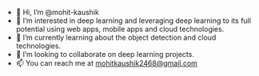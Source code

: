 - 👋 Hi, I’m @mohit-kaushik
- 👀 I’m interested in deep learning and leveraging deep learning to its full potential using web apps, mobile apps and cloud technologies.
- 🌱 I’m currently learning about the object detection and cloud technologies.
- 💞️ I’m looking to collaborate on deep learning projects.
- 📫 You can reach me at mohitkaushik2468@gmail.com

<!---
mohit-kaushik/mohit-kaushik is a ✨ special ✨ repository because its `README.md` (this file) appears on your GitHub profile.
You can click the Preview link to take a look at your changes.
--->
